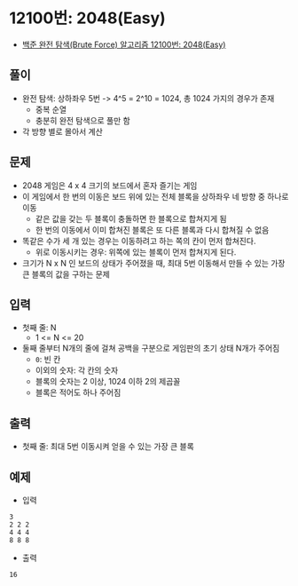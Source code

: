 # 12100번: 2048(Easy)
- [백준 완전 탐색(Brute Force) 알고리즘 12100번: 2048(Easy)](https://www.acmicpc.net/problem/12100)

## 풀이
- 완전 탐색: 상하좌우 5번 -> 4^5 = 2^10 = 1024, 총 1024 가지의 경우가 존재
  - 중복 순열
  - 충분히 완전 탐색으로 풀만 함
- 각 방향 별로 몰아서 계산

## 문제
- 2048 게임은 4 x 4 크기의 보드에서 혼자 즐기는 게임
- 이 게임에서 한 번의 이동은 보드 위에 있는 전체 블록을 상하좌우 네 방향 중 하나로 이동
  - 같은 값을 갖는 두 블록이 충돌하면 한 블록으로 합쳐지게 됨
  - 한 번의 이동에서 이미 합쳐진 블록은 또 다른 블록과 다시 합쳐질 수 없음
- 똑같은 수가 세 개 있는 경우는 이동하려고 하는 쪽의 칸이 먼저 합쳐진다.
  - 위로 이동시키는 경우: 위쪽에 있는 블록이 먼저 합쳐지게 된다.
- 크기가 N x N 인 보드의 상태가 주어졌을 때, 최대 5번 이동해서 만들 수 있는 가장 큰 블록의 값을 구하는 문제

## 입력
- 첫째 줄: N
  - 1 <= N <= 20
- 둘째 줄부터 N개의 줄에 걸쳐 공백을 구분으로 게임판의 초기 상태 N개가 주어짐
  - `0`: 빈 칸
  - 이외의 숫자: 각 칸의 숫자
  - 블록의 숫자는 2 이상, 1024 이하 2의 제곱꼴
  - 블록은 적어도 하나 주어짐

## 출력
- 첫째 줄: 최대 5번 이동시켜 얻을 수 있는 가장 큰 블록

## 예제
- 입력
```text
3
2 2 2
4 4 4
8 8 8
```
- 출력
```text
16
```
